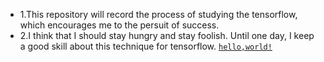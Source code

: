 * 1.This repository will record the process of studying the tensorflow, which encourages me to the persuit of success.  
* 2.I think that I should stay hungry and stay foolish. Until one day, I keep a good skill about this technique for tensorflow. [`hello,world!`](https://github.com/HarryUlysses/DenseNet/edit/master/README.md)  
